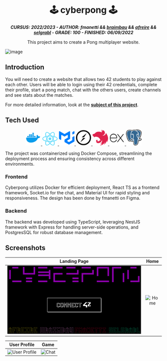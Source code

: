 <h1 align="center">
    🕹️ cyberpong 🕹️
</h1>

<p align="center">
	<b><i>CURSUS: 2022/2023 - AUTHOR: fmanetti && <a href="https://github.com/braimbau">braimbau</a> && <a href="https://github.com/A-freire">afreire</a> && <a href="https://github.com/Pizzagami">selgrabl</a> - GRADE: 100 - FINISHED: 06/09/2022</i></b><br>
</p>

<p align="center">
	This project aims to create a Pong multiplayer website.
</p>

![image](https://github.com/manettifabrizio/42cursus_srcs/blob/main/images/ft_transcendence.gif)

## Introduction

You will need to create a website that allows two 42 students to play against each other.
Users will be able to login using their 42 credentials, complete their profile, start a pong match, chat with the others users, create channels and see stats about the matches.

For more detailed information, look at the
[**subject of this project**](https://github.com/manettifabrizio/42cursus_srcs/tree/main/subjects/ft_transcendence).

## Tech Used

<p align="center" float="left">
    <a href="https://www.docker.com/">
        <img width="50" src="./GitHub Assets/Tech Icons/docker.png">
    </a>
    <a href="https://react.dev/">
        <img width="50" src="./GitHub Assets/Tech Icons/react.png">
    </a>
    <a href="https://mui.com/">
        <img width="50" src="./GitHub Assets/Tech Icons/mui.png">
    </a>
    <a href="https://socket.io/">
        <img width="50" src="./GitHub Assets/Tech Icons/socket_io.png">
    </a>
    <a href="https://nestjs.com/">
        <img width="50" src="./GitHub Assets/Tech Icons/nestjs.png">
    </a>
    <a href="https://expressjs.com/">
        <img width="50" src="./GitHub Assets/Tech Icons/express.png">
    </a>
    <a href="https://www.postgresql.org/">
        <img width="50" src="./GitHub Assets/Tech Icons/postgres.png">
    </a>
</p>

The project was containerized using Docker Compose, streamlining the deployment
process and ensuring consistency across different environments.

### Frontend

Cyberpong utilizes Docker for efficient deployment, React TS as a frontend
framework, Socket.io for the chat, and Material UI for rapid styling and
responsiveness. The design has been done by fmanetti on Figma.

### Backend

The backend was developed using TypeScript, leveraging NestJS framework with Express for
handling server-side operations, and PostgresSQL for robust database management.

## Screenshots

|                          Landing Page                           |                      Home                       |
| :-------------------------------------------------------------: | :---------------------------------------------: |
| ![Landing Page](./GitHub%20Assets/Screenshots/landing_page.png) | ![Home](./GitHub%20Assets/Screenshots/home.png) |

|                        User Profile                        |                      Game                       |
| :--------------------------------------------------------: | :---------------------------------------------: |
| ![User Profile](./GitHub%20Assets/Screenshots/profile.png) | ![Chat](./GitHub%20Assets/Screenshots/game.png) |
